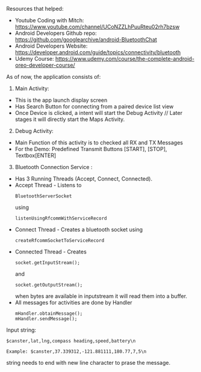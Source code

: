 Resources that helped:
- Youtube Coding with Mitch: https://www.youtube.com/channel/UCoNZZLhPuuRteu02rh7bzsw
- Android Developers Github repo: https://github.com/googlearchive/android-BluetoothChat
- Android Developers Website: https://developer.android.com/guide/topics/connectivity/bluetooth
- Udemy Course: https://www.udemy.com/course/the-complete-android-oreo-developer-course/

As of now, the application consists of:
1. Main Activity: 
- This is the app launch display screen
- Has Search Button for connecting from a paired device list view
- Once Device is clicked, a intent will start the Debug Activity // Later stages it will directly start the Maps Activity.

2. Debug Activity:
- Main Function of this activity is to checked all RX and TX Messages
- For the Demo: Predefined Transmit Buttons [START], [STOP], Textbox[ENTER]

3. Bluetooth Connection Service :
- Has 3 Running Threads (Accept, Connect, Connected).
- Accept Thread - Listens to <pre><code>BluetoothServerSocket</code></pre> using <pre><code>listenUsingRfcommWithServiceRecord</code></pre>
- Connect Thread - Creates a bluetooth socket using <pre><code>createRfcommSocketToServiceRecord</code></pre>
- Connected Thread - Creates <pre><code>socket.getInputStream();</code></pre> and <pre><code>socket.getOutputStream();</code></pre> when bytes are available in inputstream it will read them into a buffer.
- All messages for activities are done by Handler <pre><code>mHandler.obtainMessage();
mHandler.sendMessage();</code></pre>

Input string:

<pre><code>$canster,lat,lng,compass heading,speed,battery\n

Example: $canster,37.339312,-121.881111,180.77,7,5\n
</code></pre>

string needs to end with new line character to prase the message.



